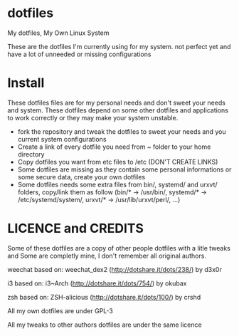 dotfiles
========

My dotfiles, My Own Linux System

These are the dotfiles I'm currently using for my system. not perfect yet and
have a lot of unneeded or missing configurations

Install
========

These dotfiles files are for my personal needs and don't sweet your needs and
system. These dotfiles depend on some other dotfiles and applications to work
correctly or they may make your system unstable.

* fork the repository and tweak the dotfiles to sweet your needs and you current
system configurations
* Create a link of every dotfile you need from ~ folder to your home directory
* Copy dotfiles you want from etc files to /etc (DON'T CREATE LINKS)
* Some dotfiles are missing as they contain some personal informations or some
  secure data, create your own dotfiles
* Some dotfiles needs some extra files from bin/, systemd/ and urxvt/ folders,
  copy/link them as follow (bin/\* -> /usr/bin/, systemd/\* ->
  /etc/systemd/system/, urxvt/\* -> /usr/lib/urxvt/perl/, ...)

LICENCE and CREDITS
=========

Some of these dotfiles are a copy of other people dotfiles with a litle tweaks
and Some are completly mine, I don't remember all original authors.

weechat based on: weechat\_dex2 (http://dotshare.it/dots/238/) by d3x0r

i3 based on: i3~Arch (http://dotshare.it/dots/754/) by okubax

zsh based on: ZSH-alicious (http://dotshare.it/dots/100/) by crshd


All my own dotfiles are under GPL-3

All my tweaks to other authors dotfiles are under the same licence
